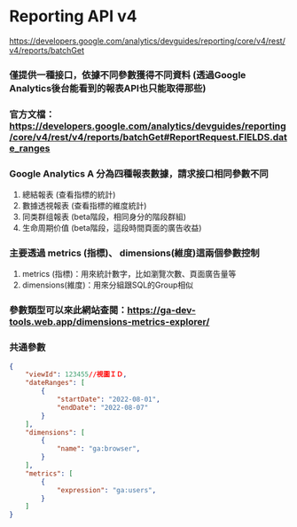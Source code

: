 # Reporting API v4

https://developers.google.com/analytics/devguides/reporting/core/v4/rest/v4/reports/batchGet

### 僅提供一種接口，依據不同參數獲得不同資料 (透過Google Analytics後台能看到的報表API也只能取得那些)
### 官方文檔：https://developers.google.com/analytics/devguides/reporting/core/v4/rest/v4/reports/batchGet#ReportRequest.FIELDS.date_ranges
### Google Analytics A 分為四種報表數據，請求接口相同參數不同
1. 總結報表 (查看指標的統計)
2. 數據透視報表 (查看指標的維度統計)
3. 同类群组報表 (beta階段，相同身分的階段群組)
4. 生命周期价值 (beta階段，這段時間頁面的廣告收益)

### 主要透過 metrics (指標)、 dimensions(維度)這兩個參數控制
1. metrics (指標)：用來統計數字，比如瀏覽次數、頁面廣告量等
2. dimensions(維度)：用來分組跟SQL的Group相似
### 參數類型可以來此網站查閱：https://ga-dev-tools.web.app/dimensions-metrics-explorer/

### 共通參數
```json
{
	"viewId": 123455//視圖ＩＤ,
	"dateRanges": [
		{
			"startDate": "2022-08-01",
			"endDate": "2022-08-07"
		}
	],
	"dimensions": [
		{
			"name": "ga:browser",
		}
	],
	"metrics": [
		{
			"expression": "ga:users",
		}
	]
}
```

